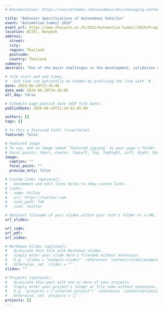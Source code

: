 ```yaml
---
# Documentation: https://sourcethemes.com/academic/docs/managing-content/

title: "Behavior Specifications of Autonomous Vehicles"
event: "Automotive Summit 2019"
event_url: https://www.thaiauto.or.th/2012/Automotive-Summit/2019/Program_session.asp?session=3
location: BITEC, Bangkok
address:
  street:
  city:
  region: Thailand
  postcode:
  country: Thailand
summary:
abstract: "One of the major challenges in the development, validation and deployment of autonomous vehicles is to understand what constitutes their correct behavior. The behavior specifications of autonomous vehicles come from numerous sources, including not only the vaguely written traffic laws, but also ethics and local driving culture to ensure their predictability and compatibility with other traffic participants. In this talk, I will provide real-life examples where such specifications are conflicting and present a new formalism called “rulebooks”, developed at Nutonomy, to specify the correct behavior of autonomous vehicles and provide a systematic approach to handle possibly conflicting specifications."

# Talk start and end times.
#   End time can optionally be hidden by prefixing the line with `#`.
date: 2019-06-20T13:45:00
date_end: 2019-06-20T14:30:00
all_day: false

# Schedule page publish date (NOT talk date).
publishDate: 2020-06-29T21:34:42-05:00

authors: []
tags: []

# Is this a featured talk? (true/false)
featured: false

# Featured image
# To use, add an image named `featured.jpg/png` to your page's folder.
# Focal points: Smart, Center, TopLeft, Top, TopRight, Left, Right, BottomLeft, Bottom, BottomRight.
image:
  caption: ""
  focal_point: ""
  preview_only: false

# Custom links (optional).
#   Uncomment and edit lines below to show custom links.
# links:
# - name: Follow
#   url: https://twitter.com
#   icon_pack: fab
#   icon: twitter

# Optional filename of your slides within your talk's folder or a URL.
url_slides:

url_code:
url_pdf:
url_video:

# Markdown Slides (optional).
#   Associate this talk with Markdown slides.
#   Simply enter your slide deck's filename without extension.
#   E.g. `slides = "example-slides"` references `content/slides/example-slides.md`.
#   Otherwise, set `slides = ""`.
slides: ""

# Projects (optional).
#   Associate this post with one or more of your projects.
#   Simply enter your project's folder or file name without extension.
#   E.g. `projects = ["internal-project"]` references `content/project/deep-learning/index.md`.
#   Otherwise, set `projects = []`.
projects: []
---
```

